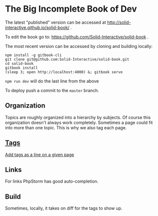 # The Big Incomplete Book of Dev

The latest "published" version can be accessed at http://solid-interactive.github.io/solid-book/ .

To edit the book go to: https://github.com/Solid-Interactive/solid-book .

The most recent version can be accessed by cloning and building locally:

```shell
npm install -g gitbook-cli
git clone git@github.com:Solid-Interactive/solid-book.git
cd solid-book
gitbook install
(sleep 3; open http://localhost:4000) &; gitbook serve
```

`npm run dev` will do the last line from the above

To deploy push a commit to the `master` branch.

## Organization

Topics are roughly organized into a hierarchy by subjects. Of course
this organization doesn't always work completely. Sometimes a page could
fit into more than one topic. This is why we also tag each page.

## [Tags](/tags.md)

[Add tags as a line on a given page](https://github.com/billryan/gitbook-plugin-tags#add-tags-in-page)

## Links

For links PhpStorm has good auto-completion.

## Build

Sometimes, locally, it takes on diff for the tags to show up.